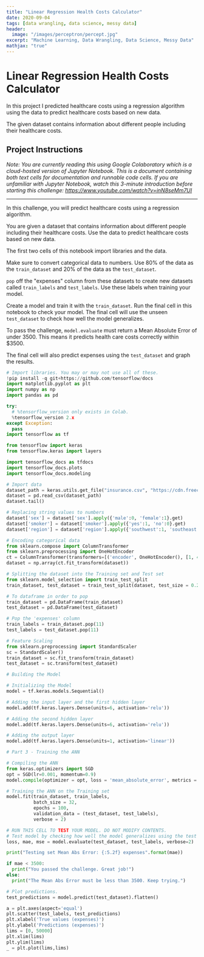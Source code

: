 ```yaml
---
title: "Linear Regression Health Costs Calculator"
date: 2020-09-04
tags: [data wrangling, data science, messy data]
header:
  image: "/images/perceptron/percept.jpg"
excerpt: "Machine Learning, Data Wrangling, Data Science, Messy Data"
mathjax: "true"
---
```


# Linear Regression Health Costs Calculator

In this project I predicted healthcare costs using a regression algorithm using the data to predict healthcare costs based on new data.

The given dataset contains information about different people including their healthcare costs.

## Project Instructions

*Note: You are currently reading this using Google Colaboratory which is a cloud-hosted version of Jupyter Notebook. This is a document containing both text cells for documentation and runnable code cells. If you are unfamiliar with Jupyter Notebook, watch this 3-minute introduction before starting this challenge: https://www.youtube.com/watch?v=inN8seMm7UI*

---

In this challenge, you will predict healthcare costs using a regression algorithm.

You are given a dataset that contains information about different people including their healthcare costs. Use the data to predict healthcare costs based on new data.

The first two cells of this notebook import libraries and the data.

Make sure to convert categorical data to numbers. Use 80% of the data as the `train_dataset` and 20% of the data as the `test_dataset`.

`pop` off the "expenses" column from these datasets to create new datasets called `train_labels` and `test_labels`. Use these labels when training your model.

Create a model and train it with the `train_dataset`. Run the final cell in this notebook to check your model. The final cell will use the unseen `test_dataset` to check how well the model generalizes.

To pass the challenge, `model.evaluate` must return a Mean Absolute Error of under 3500. This means it predicts health care costs correctly within $3500.

The final cell will also predict expenses using the `test_dataset` and graph the results.


```python
# Import libraries. You may or may not use all of these.
!pip install -q git+https://github.com/tensorflow/docs
import matplotlib.pyplot as plt
import numpy as np
import pandas as pd

try:
  # %tensorflow_version only exists in Colab.
  %tensorflow_version 2.x
except Exception:
  pass
import tensorflow as tf

from tensorflow import keras
from tensorflow.keras import layers

import tensorflow_docs as tfdocs
import tensorflow_docs.plots
import tensorflow_docs.modeling
```


```python
# Import data
dataset_path = keras.utils.get_file("insurance.csv", "https://cdn.freecodecamp.org/project-data/health-costs/insurance.csv")
dataset = pd.read_csv(dataset_path)
dataset.tail()
```


```python
# Replacing string values to numbers
dataset['sex'] = dataset['sex'].apply({'male':0, 'female':1}.get) 
dataset['smoker'] = dataset['smoker'].apply({'yes':1, 'no':0}.get)
dataset['region'] = dataset['region'].apply({'southwest':1, 'southeast':2, 'northwest':3, 'northeast':4}.get)
```


```python
# Encoding categorical data
from sklearn.compose import ColumnTransformer
from sklearn.preprocessing import OneHotEncoder
ct = ColumnTransformer(transformers=[('encoder', OneHotEncoder(), [1, 4, 5])], remainder='passthrough')
dataset = np.array(ct.fit_transform(dataset))
```


```python
# Splitting the dataset into the Training set and Test set
from sklearn.model_selection import train_test_split
train_dataset, test_dataset = train_test_split(dataset, test_size = 0.2, random_state = 0)
```


```python
# To dataframe in order to pop
train_dataset = pd.DataFrame(train_dataset)
test_dataset = pd.DataFrame(test_dataset)
```


```python
# Pop the 'expenses' column
train_labels = train_dataset.pop(11)
test_labels = test_dataset.pop(11)
```


```python
# Feature Scaling
from sklearn.preprocessing import StandardScaler
sc = StandardScaler()
train_dataset = sc.fit_transform(train_dataset)
test_dataset = sc.transform(test_dataset)
```


```python
# Building the Model

# Initializing the Model
model = tf.keras.models.Sequential()

# Adding the input layer and the first hidden layer
model.add(tf.keras.layers.Dense(units=6, activation='relu'))

# Adding the second hidden layer
model.add(tf.keras.layers.Dense(units=6, activation='relu'))

# Adding the output layer
model.add(tf.keras.layers.Dense(units=1, activation='linear'))
```


```python
# Part 3 - Training the ANN

# Compiling the ANN
from keras.optimizers import SGD
opt = SGD(lr=0.001, momentum=0.9)
model.compile(optimizer = opt, loss = 'mean_absolute_error', metrics = ['mae', 'mse'])

# Training the ANN on the Training set
model.fit(train_dataset, train_labels,
          batch_size = 32,
          epochs = 100,
          validation_data = (test_dataset, test_labels),
          verbose = 2)
```


```python
# RUN THIS CELL TO TEST YOUR MODEL. DO NOT MODIFY CONTENTS.
# Test model by checking how well the model generalizes using the test set.
loss, mae, mse = model.evaluate(test_dataset, test_labels, verbose=2)

print("Testing set Mean Abs Error: {:5.2f} expenses".format(mae))

if mae < 3500:
  print("You passed the challenge. Great job!")
else:
  print("The Mean Abs Error must be less than 3500. Keep trying.")

# Plot predictions.
test_predictions = model.predict(test_dataset).flatten()

a = plt.axes(aspect='equal')
plt.scatter(test_labels, test_predictions)
plt.xlabel('True values (expenses)')
plt.ylabel('Predictions (expenses)')
lims = [0, 50000]
plt.xlim(lims)
plt.ylim(lims)
_ = plt.plot(lims,lims)

```
